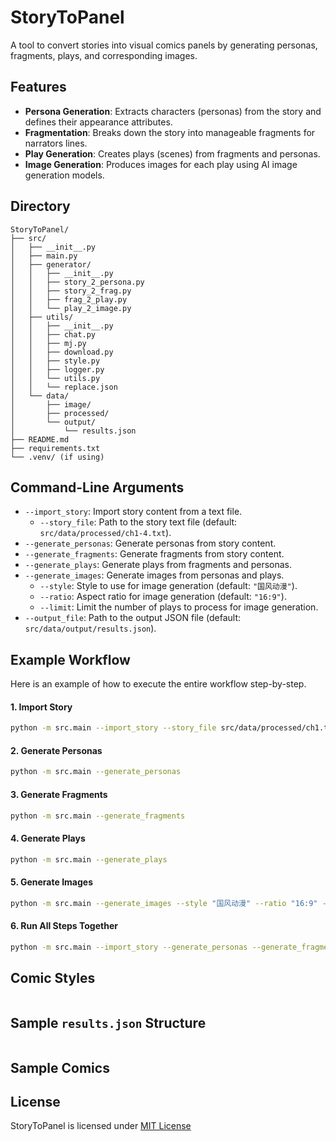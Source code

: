 # StoryToPanel
A tool to convert stories into visual comics panels by generating personas, fragments, plays, and corresponding images.  

## Features  
- **Persona Generation**: Extracts characters (personas) from the story and defines their appearance attributes.  
- **Fragmentation**: Breaks down the story into manageable fragments for narrators lines.  
- **Play Generation**: Creates plays (scenes) from fragments and personas.  
- **Image Generation**: Produces images for each play using AI image generation models.  

## Directory
```  
StoryToPanel/  
├── src/  
│   ├── __init__.py  
│   ├── main.py  
│   ├── generator/  
│   │   ├── __init__.py  
│   │   ├── story_2_persona.py  
│   │   ├── story_2_frag.py  
│   │   ├── frag_2_play.py  
│   │   └── play_2_image.py  
│   ├── utils/  
│   │   ├── __init__.py
│   │   ├── chat.py
│   │   ├── mj.py
│   │   ├── download.py
│   │   ├── style.py
│   │   ├── logger.py  
│   │   └── utils.py
│   │   └── replace.json
│   └── data/  
│       ├── image/  
│       ├── processed/
│       └── output/  
│           └── results.json  
├── README.md
├── requirements.txt  
└── .venv/ (if using)  
```

## Command-Line Arguments
- `--import_story`: Import story content from a text file.  
	- `--story_file`: Path to the story text file (default: `src/data/processed/ch1-4.txt`).  
- `--generate_personas`: Generate personas from story content.  
- `--generate_fragments`: Generate fragments from story content.  
- `--generate_plays`: Generate plays from fragments and personas.  
- `--generate_images`: Generate images from personas and plays.  
	- `--style`: Style to use for image generation (default: `"国风动漫"`).  
	- `--ratio`: Aspect ratio for image generation (default: `"16:9"`).  
	- `--limit`: Limit the number of plays to process for image generation.  
- `--output_file`: Path to the output JSON file (default: `src/data/output/results.json`).  

## Example Workflow
Here is an example of how to execute the entire workflow step-by-step.  
#### **1. Import Story**  
```bash  
python -m src.main --import_story --story_file src/data/processed/ch1.txt
```  
#### **2. Generate Personas**  
```bash  
python -m src.main --generate_personas
``` 
#### **3. Generate Fragments**  
```bash  
python -m src.main --generate_fragments
```  
#### **4. Generate Plays**  
```bash  
python -m src.main --generate_plays
```
#### **5. Generate Images**  
```bash  
python -m src.main --generate_images --style "国风动漫" --ratio "16:9" --limit 5
```
#### **6. Run All Steps Together**  
```bash  
python -m src.main --import_story --generate_personas --generate_fragments --generate_plays --generate_images --story_file data/processed/ch1-4.txt --style "国风动漫" --ratio "16:9" --limit 5
```  

## Comic Styles
```python

```

## Sample `results.json` Structure
```json

```

## Sample Comics

## License
StoryToPanel is licensed under [MIT License]()
